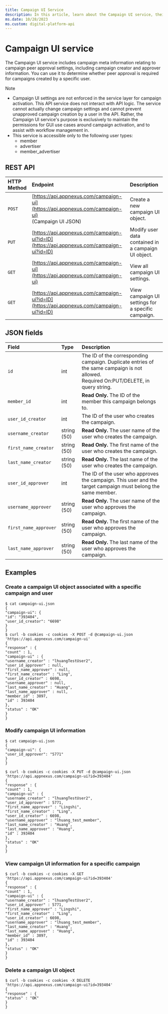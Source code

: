 ```yaml
---
title: Campaign UI Service
description: In this article, learn about the Campaign UI service, their JSON fields, and REST API with thorough examples.
ms.date: 10/28/2023
ms.custom: digital-platform-api
---
```


# Campaign UI service

The Campaign UI service includes campaign meta information relating to campaign peer approval settings, including campaign creator and approver information. You can use it to determine whether peer approval is required for campaigns created by a specific user.

> [!NOTE]
>
> - Campaign UI settings are not enforced in the service layer for campaign activation. This API service does not interact with API logic. The service cannot actually change campaign settings and cannot prevent unapproved campaign creation by a user in the API. Rather, the Campaign UI service's purpose is exclusively to maintain the permissions for GUI use cases around campaign activation, and to assist with workflow management in.
> - This service is accessible only to the following user types:
>   - member
>   - advertiser
>   - member_advertiser

## REST API

| HTTP Method | Endpoint | Description |
|:---|:---|:---|
| `POST` | [https://api.appnexus.com/campaign-ui](https://api.appnexus.com/campaign-ui)<br>(Campaign UI JSON)  | Create a new campaign UI object. |
| `PUT` | [https://api.appnexus.com/campaign-ui?id=ID](https://api.appnexus.com/campaign-ui?id=ID) | Modify user data contained in a campaign UI object. |
| `GET` | [https://api.appnexus.com/campaign-ui](https://api.appnexus.com/campaign-ui) | View all campaign UI settings. |
| `GET` | [https://api.appnexus.com/campaign-ui?id=ID](https://api.appnexus.com/campaign-ui?id=ID) | View campaign UI settings for a specific campaign. |

## JSON fields

| Field | Type | Description |
|:---|:---|:---|
| `id` | int | The ID of the corresponding campaign. Duplicate entries of the same campaign is not allowed.<br>Required On:PUT/DELETE, in query string. |
| `member_id` | int | **Read Only.** The ID of the member this campaign belongs to. |
| `user_id_creator` | int | The ID of the user who creates the campaign. |
| `username_creator` | string (50) | **Read Only.** The user name of the user who creates the campaign. |
| `first_name_creator` | string (50) | **Read Only.** The first name of the user who creates the campaign. |
| `last_name_creator` | string (50) | **Read Only.** The last name of the user who creates the campaign. |
| `user_id_approver` | int | The ID of the user who approves the campaign. This user and the target campaign must belong the same member. |
| `username_approver` | string (50) | **Read Only.** The user name of the user who approves the campaign. |
| `first_name_approver` | string (50) | **Read Only.** The first name of the user who approves the campaign. |
| `last_name_approver` | string (50) | **Read Only.** The last name of the user who approves the campaign. |

## Examples

### Create a campaign UI object associated with a specific campaign and user

```
$ cat campaign-ui.json
{
"campaign-ui": {
"id": "393404",
"user_id_creator": "6698"
}
}
$ curl -b cookies -c cookies -X POST -d @campaign-ui.json 'https://api.appnexus.com/campaign-ui'
{
"response" : {
"count" : 1,
"campaign-ui" : {
"username_creator" : "lhuangTestUser2",
"user_id_approver" : null,
"first_name_approver" : null,
"first_name_creator" : "Ling",
"user_id_creator" : 6698,
"username_approver" : null,
"last_name_creator" : "Huang",
"last_name_approver" : null,
"member_id" : 3897,
"id" : 393404
},
"status" : "OK"
}
}
```

### Modify campaign UI information

```
$ cat campaign-ui.json
{
"campaign-ui": {
"user_id_approver": "5771"
}
}
```

```
$ curl -b cookies -c cookies -X PUT -d @campaign-ui.json 'https://api.appnexus.com/campaign-ui?id=393404'
{
"response" : {
"count" : 1,
"campaign-ui" : {
"username_creator" : "lhuangTestUser2",
"user_id_approver" : 5771,
"first_name_approver" : "Lingshi",
"first_name_creator" : "Ling",
"user_id_creator" : 6698,
"username_approver" : "lhuang_test_member",
"last_name_creator" : "Huang",
"last_name_approver" : "Huang",
"id" : 393404
},
"status" : "OK"
}
}
```

### View campaign UI information for a specific campaign

```
$ curl -b cookies -c cookies -X GET 'https://api.appnexus.com/campaign-ui?id=393404'
{
"response" : {
"count" : 1,
"campaign-ui" : {
"username_creator" : "lhuangTestUser2",
"user_id_approver" : 5771,
"first_name_approver" : "Lingshi",
"first_name_creator" : "Ling",
"user_id_creator" : 6698,
"username_approver" : "lhuang_test_member",
"last_name_creator" : "Huang",
"last_name_approver" : "Huang",
"member_id" : 3897,
"id" : 393404
},
"status" : "OK"
}
}
```

### Delete a campaign UI object

```
$ curl -b cookies -c cookies -X DELETE 'https://api.appnexus.com/campaign-ui?id=393404'
{
"response" : {
"status" : "OK"
}
}
```

